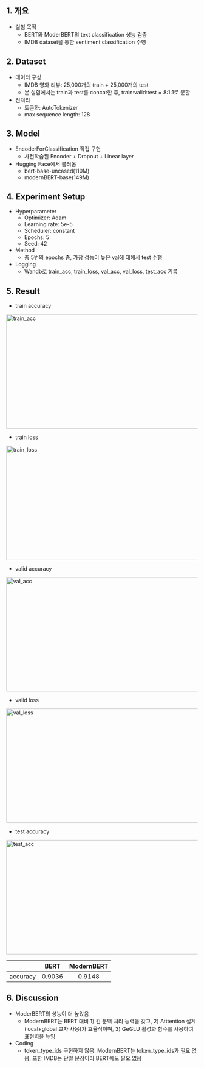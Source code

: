 ## 1. 개요
- 실험 목적
  - BERT와 ModerBERT의 text classification 성능 검증
  - IMDB dataset을 통한 sentiment classification 수행

## 2. Dataset
- 데이터 구성
  - IMDB 영화 리뷰: 25,000개의 train + 25,000개의 test
  - 본 실험에서는 train과 test를 concat한 후, train:valid:test = 8:1:1로 분할
- 전처리
  - 토큰화: AutoTokenizer
  - max sequence length: 128
## 3. Model
- EncoderForClassification 직접 구현
  - 사전학습된 Encoder + Dropout + Linear layer
- Hugging Face에서 불러옴
  - bert-base-uncased(110M)
  - modernBERT-base(149M)
## 4. Experiment Setup
- Hyperparameter
  - Optimizer: Adam
  - Learning rate: 5e-5
  - Scheduler: constant
  - Epochs: 5
  - Seed: 42
- Method
  - 총 5번의 epochs 중, 가장 성능이 높은 val에 대해서 test 수행
- Logging
  - Wandb로 train_acc, train_loss, val_acc, val_loss, test_acc 기록
## 5. Result
- train accuracy
<img width="600" height="300" alt="train_acc" src="https://github.com/user-attachments/assets/37e0a970-1b14-46d8-9ad3-b2273e23a389" />

- train loss
<img width="600" height="300" alt="train_loss" src="https://github.com/user-attachments/assets/791e2b4b-6b1e-4fa6-819e-a858cc531214" />

- valid accuracy
<img width="600" height="300" alt="val_acc" src="https://github.com/user-attachments/assets/71d3688d-0a41-4592-ac78-b3e2ffb1bcb6" />

- valid loss
<img width="600" height="300" alt="val_loss" src="https://github.com/user-attachments/assets/c6b5091e-408c-46bc-ac4b-b3df7d8a33e9" />

- test accuracy
<img width="600" height="300" alt="test_acc" src="https://github.com/user-attachments/assets/e440541e-b761-488c-8640-7b3b3e21475e" />

| | BERT | ModernBERT |
|:---:|:---:|:---:|
| accuracy | 0.9036 | 0.9148 |
## 6. Discussion
- ModerBERT의 성능이 더 높았음
  - ModernBERT는 BERT 대비 1) 긴 문맥 처리 능력을 갖고, 2) Atttention 설계(local+global 교차 사용)가 효율적이며, 3) GeGLU 활성화 함수를 사용하여 표현력을 높임
- Coding
  - token_type_ids 구현하지 않음: ModernBERT는 token_type_ids가 필요 없음, 또한 IMDB는 단일 문장이라 BERT에도 필요 없음
